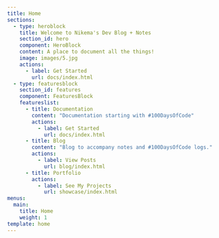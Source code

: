 ```yaml
---
title: Home
sections:
  - type: heroblock
    title: Welcome to Nikema's Dev Blog + Notes
    section_id: hero
    component: HeroBlock
    content: A place to document all the things!
    image: images/5.jpg
    actions:
      - label: Get Started
        url: docs/index.html
  - type: featuresblock
    section_id: features
    component: FeaturesBlock
    featureslist:
      - title: Documentation
        content: "Documentation starting with #100DaysOfCode"
        actions:
          - label: Get Started
            url: docs/index.html
      - title: Blog
        content: "Blog to accompany notes and #100DaysOfCode logs."
        actions:
          - label: View Posts
            url: blog/index.html
      - title: Portfolio
        actions:
          - label: See My Projects
            url: showcase/index.html
menus:
  main:
    title: Home
    weight: 1
template: home
---
```

